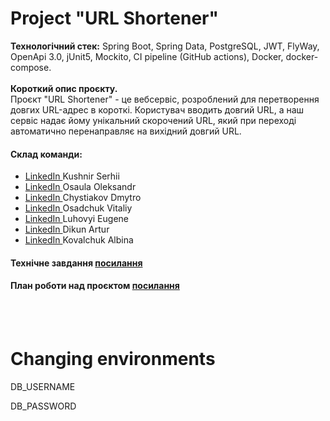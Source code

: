 # Project "URL Shortener"
**Технологічний стек:** Spring Boot, Spring Data, PostgreSQL, JWT, FlyWay, OpenApi 3.0, jUnit5, Mockito, CI pipeline (GitHub actions), Docker, docker-compose.<br/><br/>
**Короткий опис проєкту.**<br/>
Проєкт "URL Shortener" - це вебсервіс, розроблений для перетворення довгих URL-адрес в короткі. Користувач вводить довгий URL, а наш сервіс надає йому унікальний скорочений URL, який при переході автоматично перенаправляє на вихідний довгий URL.<br/>
<h4>Склад команди:</h4>
<ul>
 <li><a href="https://www.linkedin.com/in/serhii-kushnir1611/">LinkedIn </a>Kushnir Serhii</li>
 <li><a href="https://www.linkedin.com/in/oleksandr-osaula-79075b264/">LinkedIn </a>Osaula Oleksandr</li>
 <li><a href="https://www.linkedin.com/in/dmytro-chystiakov-994841287/">LinkedIn </a>Chystiakov Dmytro</li>
 <li><a href="https://www.linkedin.com/in/vitaliy-osadchuk/">LinkedIn </a>Osadchuk Vitaliy</li>
 <li><a href="https://www.linkedin.com/in/eugeneluhovyi-09388714b/">LinkedIn </a>Luhovyi Eugene</li>
 <li><a href="https://www.linkedin.com/in/artur-dikun-b55936273/">LinkedIn </a>Dikun Artur</li>
 <li><a href="https://www.linkedin.com/in/albina-kovalchuk/">LinkedIn </a>Kovalchuk Albina</li>
</ul>

<h4>Технічне завдання 
 <a href="https://docs.google.com/document/d/1CmvPkcy-fo49BqlTwnC_iYBhj5KSmItM2V9Ps6lLtnI/edit?usp=sharing
">посилання</a>
</h4>
<h4>План роботи над проєктом
 <a href="https://docs.google.com/document/d/1xGYwCQuMeSyU4cHf4EvGdzRn0T9VKyVQ0Wgl3hcrMp0/edit
">посилання</a>
</h4><br/><br/>


# Changing environments
DB_USERNAME
 
DB_PASSWORD
